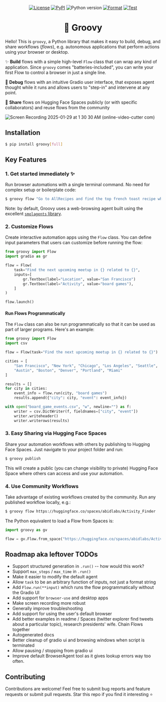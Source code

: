 <p align="center">
    <a href="https://github.com/abidlabs/groovy/blob/main/LICENSE"><img alt="License" src="https://img.shields.io/github/license/abidlabs/groovy.svg?color=blue"></a>
    <a href="https://pypi.org/project/groovy/"><img alt="PyPI" src="https://img.shields.io/pypi/v/groovy"></a>
    <img alt="Python version" src="https://img.shields.io/badge/python-3.10+-important">
    <a href="https://github.com/abidlabs/groovy/actions/workflows/format.yml"><img alt="Format" src="https://github.com/abidlabs/groovy/actions/workflows/format.yml/badge.svg"></a>
    <a href="https://github.com/abidlabs/groovy/actions/workflows/test.yml"><img alt="Test" src="https://github.com/abidlabs/groovy/actions/workflows/test.yml/badge.svg"></a>
</p>


<h1 align="center">🕺 Groovy</h1>

Hello! This is `groovy`, a Python library that makes it easy to build, debug, and share workflows (_flows_), e.g. autonomous applications that perform actions using your browser or desktop.

✨ **Build** flows with a simple high-level `Flow` class that can wrap any kind of application. Since `groovy` comes "batteries-included", you can write your first Flow to control a browser in just a single line.

🔎 **Debug** flows with an intuitive Gradio user interface, that exposes agent thought while it runs and allows users to "step-in" and intervene at any point.

🤗 **Share** flows on Hugging Face Spaces publicly (or with specific collaborators) and reuse flows from the community


![Screen Recording 2025-01-29 at 1 30 30 AM (online-video-cutter com)](https://github.com/user-attachments/assets/6cb171cd-9a8a-41e2-927c-badf694595d4)

 
## Installation

```bash
$ pip install groovy[full]
```

## Key Features

### 1. Get started immediately ✨

Run browser automations with a single terminal command. No need for complex setup or boilerplate code:

```bash
$ groovy flow "Go to AllRecipes and find the top french toast recipe whose duration is less than 20 minutes."
```

Note: by default, Groovy uses a web-browsing agent built using the excellent [`smolagents` library](https://github.com/huggingface/smolagents).

### 2. Customize Flows

Create interactive automation apps using the `Flow` class. You can define input parameters that users can customize before running the flow:

```python
from groovy import Flow
import gradio as gr

flow = Flow(
    task="Find the next upcoming meetup in {} related to {}",
    inputs=[
        gr.Textbox(label="Location", value="San Francisco")
        gr.Textbox(label="Activity", value="board games"),
    ]
)

flow.launch()
```

#### Run Flows Programmatically

The `Flow` class can also be run programmatically so that it can be used as part of larger programs. Here's an example:

```python
from groovy import Flow
import csv

flow = Flow(task="Find the next upcoming meetup in {} related to {}")

cities = [
    "San Francisco", "New York", "Chicago", "Los Angeles", "Seattle",
    "Austin", "Boston", "Denver", "Portland", "Miami"
]

results = []
for city in cities:
    event_info = flow.run(city, "board games")
    results.append({"city": city, "event": event_info})

with open("board_game_events.csv", "w", newline="") as f:
    writer = csv.DictWriter(f, fieldnames=["city", "event"])
    writer.writeheader()
    writer.writerows(results)
```

### 3. Easy Sharing via Hugging Face Spaces

Share your automation workflows with others by publishing to Hugging Face Spaces. Just navigate to your project folder and run:

```bash
$ groovy publish
```

This will create a public (you can change visibility to private) Hugging Face Space where others can access and use your automation.

### 4. Use Community Workflows

Take advantage of existing workflows created by the community. Run any published workflow locally, e.g.:

```bash
$ groovy flow https://huggingface.co/spaces/abidlabs/Activity_Finder
```

The Python equivalent to load a Flow from Spaces is:

```python
import groovy as gv

flow = gv.Flow.from_space("https://huggingface.co/spaces/abidlabs/Activity_Finder")
```

## Roadmap aka leftover TODOs

* Support structured generation in `.run()` -- how would this work?
* Support `max_steps` / `max_time` in `.run()`
* Make it easier to modify the default agent
* Allow `task` to be an arbitrary function of inputs, not just a format string
* Add `Flow.run(**input)` which runs the flow programmatically without the Gradio UI
* Add support for `browser-use` and desktop apps
* Make screen recording more robust
* Generally improve troubleshooting
* Add support for using the user's default browser 
* Add better examples in readme / Spaces (twitter explorer find tweets about a particular topic), research presidents' wife. Chain Flows together
* Autogenerated docs
* Better cleanup of gradio ui and browsing windows when script is terminated
* Allow pausing / stopping from gradio ui
* Improve default BrowserAgent tool as it gives lookup errors way too often.

## Contributing

Contributions are welcome! Feel free to submit bug reports and feature requests or submit pull requests. Star this repo if you find it interesting ⭐

